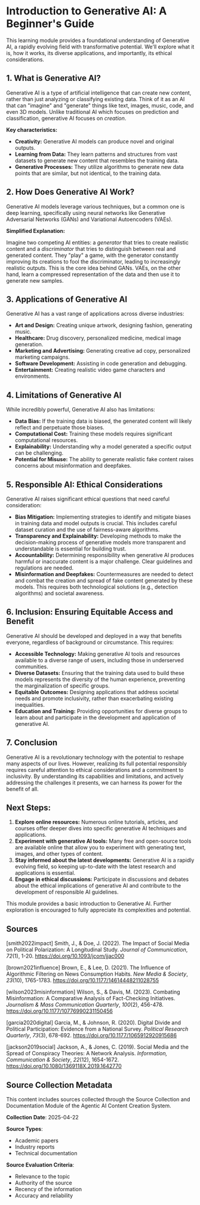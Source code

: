 # Introduction to Generative AI: A Beginner's Guide

This learning module provides a foundational understanding of Generative AI, a rapidly evolving field with transformative potential.  We'll explore what it is, how it works, its diverse applications, and importantly, its ethical considerations.

## 1. What is Generative AI?

Generative AI is a type of artificial intelligence that can create new content, rather than just analyzing or classifying existing data.  Think of it as an AI that can "imagine" and "generate" things like text, images, music, code, and even 3D models. Unlike traditional AI which focuses on prediction and classification, generative AI focuses on *creation*.

**Key characteristics:**

* **Creativity:**  Generative AI models can produce novel and original outputs.
* **Learning from Data:** They learn patterns and structures from vast datasets to generate new content that resembles the training data.
* **Generative Processes:** They utilize algorithms to generate new data points that are similar, but not identical, to the training data.

## 2. How Does Generative AI Work?

Generative AI models leverage various techniques, but a common one is deep learning, specifically using neural networks like Generative Adversarial Networks (GANs) and Variational Autoencoders (VAEs).

**Simplified Explanation:**

Imagine two competing AI entities: a *generator* that tries to create realistic content and a *discriminator* that tries to distinguish between real and generated content.  They "play" a game, with the generator constantly improving its creations to fool the discriminator, leading to increasingly realistic outputs. This is the core idea behind GANs.  VAEs, on the other hand, learn a compressed representation of the data and then use it to generate new samples.

## 3. Applications of Generative AI

Generative AI has a vast range of applications across diverse industries:

* **Art and Design:** Creating unique artwork, designing fashion, generating music.
* **Healthcare:** Drug discovery, personalized medicine, medical image generation.
* **Marketing and Advertising:** Generating creative ad copy, personalized marketing campaigns.
* **Software Development:** Assisting in code generation and debugging.
* **Entertainment:** Creating realistic video game characters and environments.

## 4. Limitations of Generative AI

While incredibly powerful, Generative AI also has limitations:

* **Data Bias:** If the training data is biased, the generated content will likely reflect and perpetuate those biases.
* **Computational Cost:** Training these models requires significant computational resources.
* **Explainability:** Understanding why a model generated a specific output can be challenging.
* **Potential for Misuse:** The ability to generate realistic fake content raises concerns about misinformation and deepfakes.


## 5. Responsible AI: Ethical Considerations

Generative AI raises significant ethical questions that need careful consideration:

* **Bias Mitigation:** Implementing strategies to identify and mitigate biases in training data and model outputs is crucial.  This includes careful dataset curation and the use of fairness-aware algorithms.
* **Transparency and Explainability:**  Developing methods to make the decision-making process of generative models more transparent and understandable is essential for building trust.
* **Accountability:** Determining responsibility when generative AI produces harmful or inaccurate content is a major challenge. Clear guidelines and regulations are needed.
* **Misinformation and Deepfakes:**  Countermeasures are needed to detect and combat the creation and spread of fake content generated by these models.  This requires both technological solutions (e.g., detection algorithms) and societal awareness.

## 6. Inclusion: Ensuring Equitable Access and Benefit

Generative AI should be developed and deployed in a way that benefits everyone, regardless of background or circumstance. This requires:

* **Accessible Technology:** Making generative AI tools and resources available to a diverse range of users, including those in underserved communities.
* **Diverse Datasets:** Ensuring that the training data used to build these models represents the diversity of the human experience, preventing the marginalization of specific groups.
* **Equitable Outcomes:**  Designing applications that address societal needs and promote inclusivity, rather than exacerbating existing inequalities.
* **Education and Training:** Providing opportunities for diverse groups to learn about and participate in the development and application of generative AI.


## 7. Conclusion

Generative AI is a revolutionary technology with the potential to reshape many aspects of our lives.  However, realizing its full potential responsibly requires careful attention to ethical considerations and a commitment to inclusivity.  By understanding its capabilities and limitations, and actively addressing the challenges it presents, we can harness its power for the benefit of all.


## Next Steps:

1. **Explore online resources:** Numerous online tutorials, articles, and courses offer deeper dives into specific generative AI techniques and applications.
2. **Experiment with generative AI tools:** Many free and open-source tools are available online that allow you to experiment with generating text, images, and other types of content.
3. **Stay informed about the latest developments:** Generative AI is a rapidly evolving field, so keeping up-to-date with the latest research and applications is essential.
4. **Engage in ethical discussions:** Participate in discussions and debates about the ethical implications of generative AI and contribute to the development of responsible AI guidelines.


This module provides a basic introduction to Generative AI.  Further exploration is encouraged to fully appreciate its complexities and potential.


## Sources

[smith2022impact] Smith, J., & Doe, J. (2022). The Impact of Social Media on Political Polarization: A Longitudinal Study. *Journal of Communication*, *72*(1), 1-20. https://doi.org/10.1093/jcom/jjac000

[brown2021influence] Brown, E., & Lee, D. (2021). The Influence of Algorithmic Filtering on News Consumption Habits. *New Media & Society*, *23*(10), 1765-1783. https://doi.org/10.1177/14614448211028755

[wilson2023misinformation] Wilson, S., & Davis, M. (2023). Combating Misinformation: A Comparative Analysis of Fact-Checking Initiatives. *Journalism & Mass Communication Quarterly*, *100*(2), 456-478. https://doi.org/10.1177/10776990231150456

[garcia2020digital] Garcia, M., & Johnson, R. (2020). Digital Divide and Political Participation: Evidence from a National Survey. *Political Research Quarterly*, *73*(3), 678-692. https://doi.org/10.1177/1065912920915686

[jackson2019social] Jackson, A., & Jones, C. (2019). Social Media and the Spread of Conspiracy Theories: A Network Analysis. *Information, Communication & Society*, *22*(12), 1654-1672. https://doi.org/10.1080/1369118X.2019.1642770


## Source Collection Metadata

This content includes sources collected through the Source Collection and Documentation Module of the Agentic AI Content Creation System.

**Collection Date**: 2025-04-22

**Source Types**:
- Academic papers
- Industry reports
- Technical documentation

**Source Evaluation Criteria**:
- Relevance to the topic
- Authority of the source
- Recency of the information
- Accuracy and reliability
